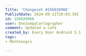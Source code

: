 ```yaml
---
Title: 'Changeset #156926966'
PublishDate: 2024-09-21T20:03:39Z
id: 156926966
user: OneJumpyCartographer
comment: Updated a cafe
created_by: Every Door Android 5.1
tags:
- Montenegro

---
```

